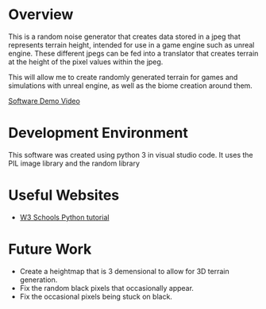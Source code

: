 # Overview

This is a random noise generator that creates data stored in a jpeg that represents terrain height, intended for use in a game engine such as unreal engine. These different jpegs can be fed into a translator that creates terrain at the height of the pixel values within the jpeg.

This will allow me to create randomly generated terrain for games and simulations with unreal engine, as well as the biome creation around them.

[Software Demo Video](https://www.youtube.com/watch?v=ZMeh9Y6Ib5s)

# Development Environment

This software was created using python 3 in visual studio code. 
It uses the PIL image library and the random library

# Useful Websites

* [W3 Schools Python tutorial](https://www.w3schools.com/python/)

# Future Work


* Create a heightmap that is 3 demensional to allow for 3D terrain generation.
* Fix the random black pixels that occasionally appear.
* Fix the occasional pixels being stuck on black.
